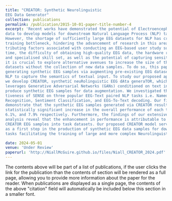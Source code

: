 ```yaml
---
title: "CREATOR: Synthetic Neurolinguistic
EEG Data Generator"
collection: publications
permalink: /publication/2015-10-01-paper-title-number-4
excerpt: 'Recent works have demonstrated the potential of Electroencephalography (EEG)
data to develop models for downstream Natural Language Process (NLP) tasks.
However, the shortage of sufficiently large EEG datasets for NLP has created a
training bottleneck, hindering the advancement of research in this area. With con-
tributing factors associated with conducting an EEG-based user study such as cost,
time, the difficulty of obtaining high-quality EEG data, the hardware requirements,
and specialised skill set, as well as the potential of capturing sensitive/personal data,
it is crucial to explore alternative avenues to increase the size of the existing EEG
datasets without the collection of new data samples. To do so, this paper proposes
generating synthetic EEG samples via augmenting pre-existing EEG datasets for
NLP to capture the semantics of textual input. To study our proposed approach,
we develop CREATOR, synthetiC neuRolinguistic EEG dAta generaTOR, which
leverages Generative Adversarial Networks (GANs) conditioned on text input to
produce synthetic EEG samples for data augmentation. We investigated the effec-
tiveness of SENSE on three popular EEG-Text paired NLP tasks i.e. Named Entity
Recognition, Sentiment Classification, and EEG-To-Text decoding. Our findings
demonstrate that the synthetic EEG samples generated via CREATOR resulted in a
statistically significant increase in the overall performance of each task by 6.6%,
6.1%, and 7.9% respectively. Furthermore, the findings of our extensive ablation
analysis reveal that the enhancement in performance is attributable to incorporating
CREATOR EEG samples into task datasets. Our proposed CREATOR model serves
as a first step in the production of synthetic EEG data samples for downstream NLP
tasks facilitating the training of large and more complex Neurolinguistic models.'

date: 2024-05-01
venue: 'Under Review'
paperurl: 'http://NiallMcGuire.github.io/files/Niall_CREATOR_2024.pdf'
---
```


The contents above will be part of a list of publications, if the user clicks the link for the publication than the contents of section will be rendered as a full page, allowing you to provide more information about the paper for the reader. When publications are displayed as a single page, the contents of the above "citation" field will automatically be included below this section in a smaller font.
